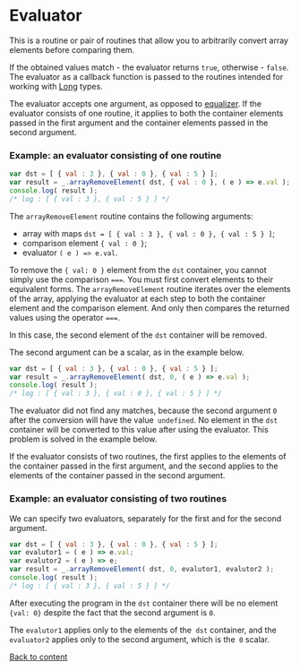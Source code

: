 # Evaluator

This is a routine or pair of routines that allow you to arbitrarily convert array elements before comparing them.

If the obtained values match - the evaluator returns <code>true</code>, otherwise - <code>false</code>. The evaluator as a callback function is passed to the routines intended for working with [Long](./Long.md) types.

The evaluator accepts one argument, as opposed to [equalizer](./Equalizer.md).
If the evaluator consists of one routine, it applies to both the container elements passed in the first argument and the container elements passed in the second argument.

### Example: an evaluator consisting of one routine

```js
var dst = [ { val : 3 }, { val : 0 }, { val : 5 } ];
var result = _.arrayRemoveElement( dst, { val : 0 }, ( e ) => e.val );
console.log( result );
/* log : [ { val : 3 }, { val : 5 } ] */
```

The `arrayRemoveElement` routine contains the following arguments:

- array with maps `dst = [ { val : 3 }, { val : 0 }, { val : 5 } ]`;
- comparison element `{ val : 0 }`;
- evaluator `( e ) => e.val`.

To remove the `{ val: 0 }` element from the `dst` container, you cannot simply use the comparison  `===`. You must first convert elements to their equivalent forms. The `arrayRemoveElement` routine iterates over the elements of the array, applying the evaluator at each step to both the container element and the comparison element. And only then compares the returned values using the operator `===`.

In this case, the second element of the `dst` container will be removed.

The second argument can be a scalar, as in the example below.

```js
var dst = [ { val : 3 }, { val : 0 }, { val : 5 } ];
var result = _.arrayRemoveElement( dst, 0, ( e ) => e.val );
console.log( result );
/* log : [ { val : 3 }, { val : 0 }, { val : 5 } ] */
```

The evaluator did not find any matches, because the second argument `0` after the conversion will have the value` undefined`. No element in the `dst` container will be converted to this value after using the evaluator. This problem is solved in the example below.

If the evaluator consists of two routines, the first applies to the elements of the container passed in the first argument, and the second applies to the elements of the container passed in the second argument.

### Example: an evaluator consisting of two routines

We can specify two evaluators, separately for the first and for the second argument.

```js
var dst = [ { val : 3 }, { val : 0 }, { val : 5 } ];
var evalutor1 = ( e ) => e.val;
var evalutor2 = ( e ) => e;
var result = _.arrayRemoveElement( dst, 0, evalutor1, evalutor2 );
console.log( result );
/* log : [ { val : 3 }, { val : 5 } ] */
```

After executing the program in the `dst` container there will be no element `{val: 0}` despite the fact that the second argument is `0`.

The `evalutor1` applies only to the elements of the` dst` container, and the `evaluator2` applies only to the second argument, which is the` 0` scalar.

[Back to content](../README.md#Concepts)

